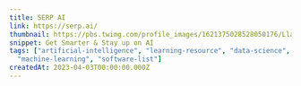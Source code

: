 ```yaml
---
title: SERP AI
link: https://serp.ai/
thumbnail: https://pbs.twimg.com/profile_images/1621375028528050176/LlabgxHC_400x400.jpg
snippet: Get Smarter & Stay up on AI
tags: ["artificial-intelligence", "learning-resource", "data-science",
  "machine-learning", "software-list"]
createdAt: 2023-04-03T00:00:00.000Z
---
```


